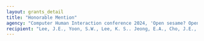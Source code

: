```yaml
---
layout: grants_detail
title: "Honorable Mention"
agency: "Computer Human Interaction conference 2024, 'Open sesame? Open Salami! Personalizing vocabulary assessment-intervention for children via pervasive profiling and bespoke storybook generation"
recipient: "Lee, J.E., Yoon, S.W., Lee, K. S.. Jeong, E.A., Cho, J.E., Park, W.J., Yim, D., & Hwang, I.S."
---
```

